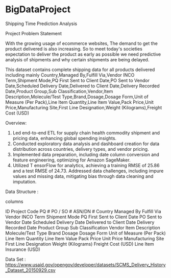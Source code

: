 # BigDataProject
Shipping Time Prediction Analysis

Project Problem Statement

With the growing usage of ecommerce websites, The demand to get the product delivered is also increasing. So to meet today's societies expectation to deliver the product as early as possible we need predictive analysis of shipments and why certain shipments are being delayed.

This dataset contains complete shipping data for all products delivered including mainly 
Country,Managed By,Fulfill Via,Vendor INCO Term,Shipment Mode,PQ First Sent to Client Date,PO Sent to Vendor Date,Scheduled Delivery Date,Delivered to Client Date,Delivery Recorded Date,Product Group,Sub Classification,Vendor,Item Description,Molecule/Test Type,Brand,Dosage,Dosage Form,Unit of Measure (Per Pack),Line Item Quantity,Line Item Value,Pack Price,Unit Price,Manufacturing Site,First Line Designation,Weight (Kilograms),Freight Cost (USD)

Overview:
1. Led end-to-end ETL for supply chain health commodity shipment and pricing data, enhancing global spending insights.
2. Conducted exploratory data analysis and dashboard creation for data distribution across countries, delivery types, and vendor pricing.
3. Implemented data preparation, including date column conversion and feature engineering, optimizing for Amazon SageMaker.
4. Utilized T ensorFlow for analytics, achieving a training RMSE of 25.86 and a test RMSE of 24.73. Addressed data challenges, including impure values and missing data, mitigating bias through data cleaning and imputation.

Data Structure : 

columns

ID
Project Code
PQ #
PO / SO #
ASN/DN #
Country
Managed By
Fulfill Via
Vendor INCO Term
Shipment Mode
PQ First Sent to Client Date
PO Sent to Vendor Date
Scheduled Delivery Date
Delivered to Client Date
Delivery Recorded Date
Product Group
Sub Classification
Vendor
Item Description
Molecule/Test Type
Brand
Dosage
Dosage Form
Unit of Measure (Per Pack)
Line Item Quantity
Line Item Value
Pack Price
Unit Price
Manufacturing Site
First Line Designation
Weight (Kilograms)
Freight Cost (USD)
Line Item Insurance (USD)




Data Set :  https://www.usaid.gov/opengov/developer/datasets/SCMS_Delivery_History_Dataset_20150929.csv
